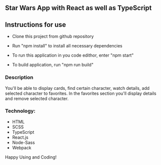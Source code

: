 ## Star Wars App with React as well as TypeScript

## Instructions for use

- Clone this project from github repository

- Run "npm install" to install all necessary dependencies

- To run this application in you code edithor, enter "npm start"

- To build application, run "npm run build"

### Description

You'll be able to display cards, find certain character, watch details, add selected character to favorites. In the favorites section you'll display details and remove selected character.

### Technology:

- HTML
- SCSS
- TypeScript
- React.js
- Node-Sass
- Webpack

Happy Using and Coding!
